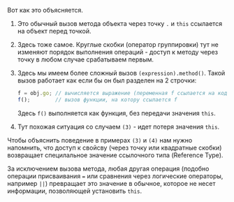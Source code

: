 
Вот как это объясняется.

1. Это обычный вызов метода объекта через точку `.` и `this` ссылается на объект перед точкой.
	
2. Здесь тоже самое. Круглые скобки (оператор группировки) тут не изменяют порядок выполнения операций - доступ к методу через точку в любом случае срабатываем первым.

3. Здесь мы имеем более сложный вызов `(expression).method()`. Такой вызов работает как если бы он был разделен на 2 строчки:

    ```js no-beautify
    f = obj.go; // вычисляется выражение (переменная f ссылается на код функции)
    f();        // вызов функции, на котору ссылается f
    ```
    
    Здесь `f()` выполняется как функция, без передачи значения `this`.

4. Тут похожая ситуация со случаем `(3)` - идет потеря значения `this`.

Чтобы объяснить поведение в примерах `(3)` и `(4)` нам нужно напомнить, что доступ к свойсву (через точку или квадратные скобки) возвращает специлальное значение ссылочного типа (Reference Type).

За исключением вызова метода, любая другая операция (подобно операции присваивания `=` или сравнения через логические операторы, например `||`) превращает это значение в обычное, которое не несет информации, позволяющей установить `this`.

